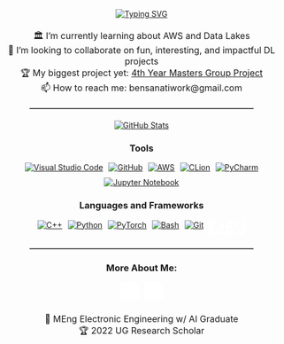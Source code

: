 <div align="center">
    <a href="https://github.com/ben-sanati">
        <img src="https://readme-typing-svg.demolab.com?font=Georgia&size=22&duration=2000&pause=100&multiline=true&width=435&height=70&lines=Ben+Sanati;Aspiring+Researcher+%7C+Entrepreneur;Deep+Learning+%7C+Deep+Reinforcement+Learning+%7C+Computer+Vision+%7C" alt="Typing SVG" style="max-width:100%;" />
    </a>
    <br/>
    <p style="margin: 20px 0; font-size: 16px;">
        🏛️ I’m currently learning about AWS and Data Lakes<br/>
        🚀 I’m looking to collaborate on fun, interesting, and impactful DL projects<br/>
        🏆 My biggest project yet: <a href="https://github.com/TrainOrg52/AutoSign">4th Year Masters Group Project</a><br/>
        📫 How to reach me: bensanatiwork@gmail.com
    </p>
    <hr style="border: 1px solid #bbb; margin: 20px auto; width: 80%;"/>
    <a href="https://github.com/ben-sanati">
        <img src="https://github-readme-stats-eight-theta.vercel.app/api?username=ben-sanati&count_private=true&show_icons=true&hide_border=true&cardType=level&theme=tokyonight&icon_color=aa00d6&text_color=22d6c4" alt="GitHub Stats" style="max-width:100%;" />
    </a>
    <h3>Tools</h3>
    <div style="display: flex; justify-content: center; flex-wrap: wrap; gap: 10px; margin-bottom: 20px;">
        <a href="https://code.visualstudio.com/"><img alt="Visual Studio Code" src="https://cdn.jsdelivr.net/gh/devicons/devicon/icons/vscode/vscode-original.svg" width="33px" /></a>
        <a href="https://github.com/"><img alt="GitHub" src="https://user-images.githubusercontent.com/3369400/139447912-e0f43f33-6d9f-45f8-be46-2df5bbc91289.png" width="33px" /></a>
        <a href="https://aws.amazon.com"><img alt="AWS" src="https://static-00.iconduck.com/assets.00/aws-icon-2048x2048-ptyrjxdo.png" width="36px" /></a>
        <a href="https://www.jetbrains.com/clion/"><img alt="CLion" src="https://upload.wikimedia.org/wikipedia/commons/6/62/Clion.svg" width="33px" /></a>
        <a href="https://www.jetbrains.com/pycharm/"><img alt="PyCharm" src="https://upload.wikimedia.org/wikipedia/commons/1/1d/PyCharm_Icon.svg" width="33px" /></a>
        <a href="https://jupyter.org/"><img alt="Jupyter Notebook" src="https://upload.wikimedia.org/wikipedia/commons/3/38/Jupyter_logo.svg" width="33px" /></a>
    </div>
    <h3>Languages and Frameworks</h3>
    <div style="display: flex; justify-content: center; flex-wrap: wrap; gap: 10px; margin-bottom: 20px;">
        <a href="https://en.wikipedia.org/wiki/C%2B%2B"><img alt="C++" src="https://upload.wikimedia.org/wikipedia/commons/1/18/ISO_C%2B%2B_Logo.svg" width="28px" /></a>
        <a href="https://www.python.org/"><img alt="Python" src="https://upload.wikimedia.org/wikipedia/commons/c/c3/Python-logo-notext.svg" width="28px" /></a>
        <a href="https://pytorch.org/get-started/locally/"><img alt="PyTorch" src="https://upload.wikimedia.org/wikipedia/commons/1/10/PyTorch_logo_icon.svg" width="24px" /></a>
        <a href="https://www.gnu.org/software/bash/"><img alt="Bash" src="https://upload.wikimedia.org/wikipedia/commons/4/4b/Bash_Logo_Colored.svg" width="30px" /></a>
        <a href="https://git-scm.com/"><img alt="Git" src="https://upload.wikimedia.org/wikipedia/commons/3/3f/Git_icon.svg" width="30px" /></a>
        <a href="https://www.latex-project.org/"><img alt="LaTeX" src="./img/LatexImg.png" width="66px" /></a>
    </div>
    <hr style="border: 1px solid #bbb; margin: 20px auto; width: 80%;"/>
    <h3>More About Me:</h3>
    <div style="display: flex; justify-content: center; flex-wrap: wrap; gap: 10px; margin-bottom: 20px;">
        <a href="./files/CV.pdf"><img alt="CV" src="./img/CV.png" width="33px" /></a>
        <a href="https://www.linkedin.com/in/benjamin-sanati"><img alt="LinkedIn" src="./img/linkedin-dark.svg" width="33px" /></a>
    </div>
    <p style="margin: 20px 0; font-size: 16px;">
        🤖 MEng Electronic Engineering w/ AI Graduate<br/>
        🏆 2022 UG Research Scholar 
    </p>
</div>
